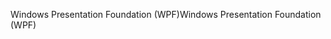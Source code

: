 <span data-ttu-id="a542d-101">Windows Presentation Foundation (WPF)</span><span class="sxs-lookup"><span data-stu-id="a542d-101">Windows Presentation Foundation (WPF)</span></span>